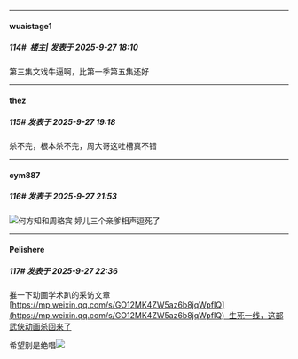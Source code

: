 ﻿
*****

####  wuaistage1  
##### 114#         楼主| 发表于 2025-9-27 18:10

第三集文戏牛逼啊，比第一季第五集还好


*****

####  thez  
##### 115#       发表于 2025-9-27 19:18

杀不完，根本杀不完，周大哥这吐槽真不错


*****

####  cym887  
##### 116#       发表于 2025-9-27 21:53

<img src="https://static.stage1st.com/image/smiley/face2017/048.png" referrerpolicy="no-referrer">何方知和周骆宾 婷儿三个亲爹相声逗死了


*****

####  Pelishere  
##### 117#       发表于 2025-9-27 22:36

推一下动画学术趴的采访文章 [https://mp.weixin.qq.com/s/GO12MK4ZW5az6b8jqWpfIQ](https://mp.weixin.qq.com/s/GO12MK4ZW5az6b8jqWpfIQ)  生死一线，这部武侠动画杀回来了

希望别是绝唱<img src="https://static.stage1st.com/image/smiley/face2017/006.png" referrerpolicy="no-referrer">

